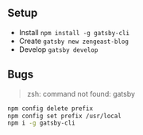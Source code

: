 ## Setup
- Install `npm install -g gatsby-cli`
- Create `gatsby new zengeast-blog`
- Develop `gatsby develop`

## Bugs
> zsh: command not found: gatsby
```sh
npm config delete prefix
npm config set prefix /usr/local
npm i -g gatsby-cli
```